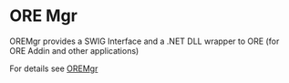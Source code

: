 # ORE Mgr

OREMgr provides a SWIG Interface and a .NET DLL wrapper to ORE (for ORE Addin and other applications)

For details see [OREMgr](https://rkapl123.github.io/OreControl/OREMgr.html)